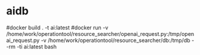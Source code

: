 # aidb
#docker build . -t ai:latest
#docker run -v /home/work/operationtool/resource_searcher/openai_request.py:/tmp/openai_request.py -v /home/work/operationtool/resource_searcher/db:/tmp/db --rm -ti ai:latest bash

